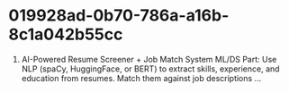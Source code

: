 # 019928ad-0b70-786a-a16b-8c1a042b55cc
1. AI-Powered Resume Screener + Job Match System  ML/DS Part:  Use NLP (spaCy, HuggingFace, or BERT) to extract skills, experience, and education from resumes.  Match them against job descriptions ...
